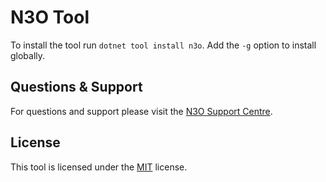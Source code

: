 # N3O Tool
To install the tool run `dotnet tool install n3o`. Add the `-g` option to install globally.

## Questions & Support
For questions and support please visit the [N3O Support Centre](https://support.n3o.ltd/).

## License
This tool is licensed under the [MIT](LICENSE.md) license.
